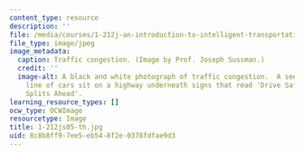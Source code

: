 ```yaml
---
content_type: resource
description: ''
file: /media/courses/1-212j-an-introduction-to-intelligent-transportation-systems-spring-2005/8c8b8ff97ee5eb548f2e0378fdfae9d3_1-212js05-th.jpg
file_type: image/jpeg
image_metadata:
  caption: Traffic congestion. (Image by Prof. Joseph Sussman.)
  credit: ''
  image-alt: A black and white photograph of traffic congestion.  A seemingly endless
    line of cars sit on a highway underneath signs that read 'Drive Safely' and 'Traffic
    Splits Ahead'.
learning_resource_types: []
ocw_type: OCWImage
resourcetype: Image
title: 1-212js05-th.jpg
uid: 8c8b8ff9-7ee5-eb54-8f2e-0378fdfae9d3
---
```

